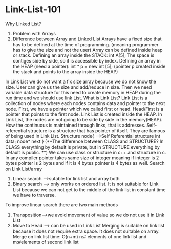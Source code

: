 # Link-List-101
Why Linked List?
1.	Problem with Arrays
2.	Difference between Array and Linked List
Arrays have a fixed size that has to be defined at the time of programming. (meaning programmer has to give the size and not the user)
Array can be defined inside heap or stack.
Defining an array inside the STACK:      int A[5];
The space is contiges side by side, so it is accessible by index.
Defining an array in the HEAP (need a pointer): 	int * p = new int [5];
(pointer p created inside the stack and points to the array inside the HEAP)

In Link List we do not want a fix size array because we do not know the size. 
User can give us the size and add/reduce in size. Then we need variable data structure for this need to create memory in HEAP during the run time and we should use link List.
What is Link List? 
Link List is a collection of nodes where each nodes contains data and pointer to the next node.
First, we have a pointer which we called first or head. Head/First is a pointer that points to the first node. Link List is created inside the HEAP.
In Link List, the nodes are not going to be side by side in the memory(HEAP). How the continuous is maintained through links, that is addresses.
Self-referential structure is a structure that has pointer of itself. They are famous of being used in Link List. 
Structure node{         -->Self Referential structure
	int data;
	node* next
} 
(**The difference between CLASS and STRUCTURE?
In CLASS everything by default is private, but in STRUCTURE everything by default is public. **)
We can use class or structure in c++ and structure in c.
In any compiler pointer takes same size of integer meaning if integer is 2 bytes pointer is 2 bytes and if it is 4 bytes pointer is 4 bytes as well.
Search on Link List/array
1.	Linear search -->sutable for link list and array both
2.	Binary search --> only works on ordered list. It is not suitable for Link List because we can not get to the middle of the link list in constant time we have to traverse.

To improve linear search there are two main methods
1.	Transposition-->we avoid movement of value so we do not use it in Link List
2.	Move to Head --> can be used in Link List
Merging is suitable on link list because it does not require extra space. It does not suitable on array.
Merge on link list time: O(n+m) n:# elements of one link list and m:#elements of second link list




 



